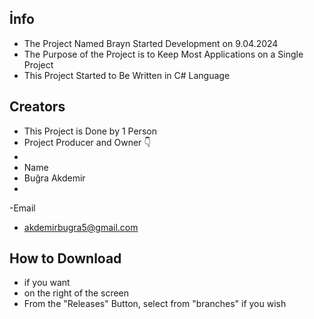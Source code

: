 İnfo
-
- The Project Named Brayn Started Development on 9.04.2024
- The Purpose of the Project is to Keep Most Applications on a Single Project
- This Project Started to Be Written in C# Language

Creators
-
- This Project is Done by 1 Person
- Project Producer and Owner 👇
-
- Name
- Buğra Akdemir
-
-Email 
- akdemirbugra5@gmail.com

How to Download
-
- if you want
- on the right of the screen
- From the "Releases" Button, select from "branches" if you wish

